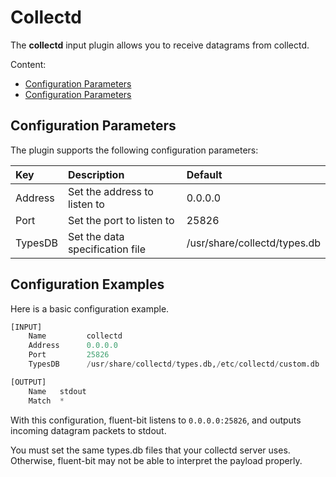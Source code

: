 # Collectd

The **collectd** input plugin allows you to receive datagrams from collectd.

Content:

* [Configuration Parameters](collectd.md#config)
* [Configuration Parameters](collectd.md#config_example)

## Configuration Parameters <a id="config"></a>

The plugin supports the following configuration parameters:

| Key | Description | Default |
| :--- | :--- | :--- |
| Address | Set the address to listen to | 0.0.0.0 |
| Port | Set the port to listen to | 25826 |
| TypesDB | Set the data specification file | /usr/share/collectd/types.db |

## Configuration Examples <a id="config_example"></a>

Here is a basic configuration example.

```python
[INPUT]
    Name         collectd
    Address      0.0.0.0
    Port         25826
    TypesDB      /usr/share/collectd/types.db,/etc/collectd/custom.db

[OUTPUT]
    Name   stdout
    Match  *
```

With this configuration, fluent-bit listens to `0.0.0.0:25826`, and outputs incoming datagram packets to stdout.

You must set the same types.db files that your collectd server uses. Otherwise, fluent-bit may not be able to interpret the payload properly.

